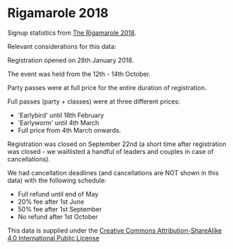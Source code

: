 # Rigamarole 2018

Signup statistics from [The Rigamarole 2018](http://londonrigamarole.com/).

Relevant considerations for this data:

Registration opened on 28th January 2018.

The event was held from the 12th - 14th October.

Party passes were at full price for the entire duration of registration.

Full passes (party + classes) were at three different prices:

 * 'Earlybird' until 18th February
 * 'Earlyworm' until 4th March
 * Full price from 4th March onwards.

Registration was closed on September 22nd (a short time after registration was closed - we waitlisted a handful of leaders and couples in case of cancellations).

We had cancellation deadlines (and cancellations are NOT shown in this data) with the following schedule:

 * Full refund until end of May
 * 20% fee after 1st June
 * 50% fee after 1st September
 * No refund after 1st October

This data is supplied under the [Creative Commons Attribution-ShareAlike 4.0 International Public License](https://creativecommons.org/licenses/by-sa/4.0/legalcode)
